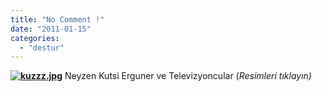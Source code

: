 ```yaml
---
title: "No Comment !"
date: "2011-01-15"
categories: 
  - "destur"
---
```


**[![kuzzz.jpg](/uploads/2011/01/kuzzz.jpg)](/uploads/2011/01/kuzzz.jpg "kuzzz.jpg")** Neyzen Kutsi Erguner ve Televizyoncular (_Resimleri tıklayın)_

